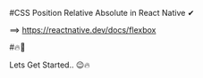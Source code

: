 #CSS Position Relative Absolute in React Native  ✔

==> https://reactnative.dev/docs/flexbox

#🔥🥺

Lets Get Started.. 😉🔥